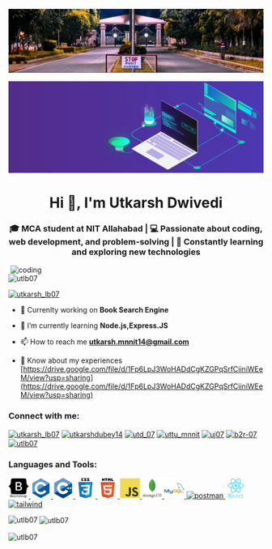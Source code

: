 
![logo](https://github.com/utlb07/utlb07/blob/main/mnnit.jpg)

![logo](https://github.com/utlb07/utlb07/blob/main/utkarsh%20github.gif)

<h1 align="center">Hi 👋, I'm Utkarsh Dwivedi</h1>
<h3 align="center">🎓 MCA student at NIT Allahabad | 💻 Passionate about coding, web development, and problem-solving | 🚀 Constantly learning and exploring new technologies</h3>
<img align="right" alt="coding" width="500px" src="https://miro.medium.com/v2/resize:fit:1358/0*ygaHmPjQnVmEApdT.gif">

<p align="left"> <img src="https://komarev.com/ghpvc/?username=utlb07&label=Profile%20views&color=0e75b6&style=flat" alt="utlb07" /> </p>

<p align="left"> <a href="https://twitter.com/utkarsh_lb07" target="blank"><img src="https://img.shields.io/twitter/follow/utkarsh_lb07?logo=twitter&style=for-the-badge" alt="utkarsh_lb07" /></a> </p>

- 🔭 Currenlty working on **Book Search Engine**

- 🌱 I’m currently learning **Node.js,Express.JS**

- 📫 How to reach me **utkarsh.mnnit14@gmail.com**

- 📄 Know about my experiences [https://drive.google.com/file/d/1Fp6LpJ3WoHADdCgKZGPqSrfCiiniWEeM/view?usp=sharing](https://drive.google.com/file/d/1Fp6LpJ3WoHADdCgKZGPqSrfCiiniWEeM/view?usp=sharing)

<h3 align="left">Connect with me:</h3>
<p align="left">
<a href="https://twitter.com/utkarsh_lb07" target="blank"><img align="center" src="https://raw.githubusercontent.com/rahuldkjain/github-profile-readme-generator/master/src/images/icons/Social/twitter.svg" alt="utkarsh_lb07" height="30" width="40" /></a>
<a href="https://linkedin.com/in/utkarshdubey14" target="blank"><img align="center" src="https://raw.githubusercontent.com/rahuldkjain/github-profile-readme-generator/master/src/images/icons/Social/linked-in-alt.svg" alt="utkarshdubey14" height="30" width="40" /></a>
<a href="https://www.codechef.com/users/utd_07" target="blank"><img align="center" src="https://cdn.jsdelivr.net/npm/simple-icons@3.1.0/icons/codechef.svg" alt="utd_07" height="30" width="40" /></a>
<a href="https://www.hackerrank.com/uttu_mnnit" target="blank"><img align="center" src="https://raw.githubusercontent.com/rahuldkjain/github-profile-readme-generator/master/src/images/icons/Social/hackerrank.svg" alt="uttu_mnnit" height="30" width="40" /></a>
<a href="https://codeforces.com/profile/uj07" target="blank"><img align="center" src="https://raw.githubusercontent.com/rahuldkjain/github-profile-readme-generator/master/src/images/icons/Social/codeforces.svg" alt="uj07" height="30" width="40" /></a>
<a href="https://www.leetcode.com/b2r-07" target="blank"><img align="center" src="https://raw.githubusercontent.com/rahuldkjain/github-profile-readme-generator/master/src/images/icons/Social/leet-code.svg" alt="b2r-07" height="30" width="40" /></a>
<a href="https://auth.geeksforgeeks.org/user/utlb07" target="blank"><img align="center" src="https://raw.githubusercontent.com/rahuldkjain/github-profile-readme-generator/master/src/images/icons/Social/geeks-for-geeks.svg" alt="utlb07" height="30" width="40" /></a>
</p>

<h3 align="left">Languages and Tools:</h3>
<p align="left"> <a href="https://getbootstrap.com" target="_blank" rel="noreferrer"> <img src="https://raw.githubusercontent.com/devicons/devicon/master/icons/bootstrap/bootstrap-plain-wordmark.svg" alt="bootstrap" width="40" height="40"/> </a> <a href="https://www.cprogramming.com/" target="_blank" rel="noreferrer"> <img src="https://raw.githubusercontent.com/devicons/devicon/master/icons/c/c-original.svg" alt="c" width="40" height="40"/> </a> <a href="https://www.w3schools.com/cpp/" target="_blank" rel="noreferrer"> <img src="https://raw.githubusercontent.com/devicons/devicon/master/icons/cplusplus/cplusplus-original.svg" alt="cplusplus" width="40" height="40"/> </a> <a href="https://www.w3schools.com/css/" target="_blank" rel="noreferrer"> <img src="https://raw.githubusercontent.com/devicons/devicon/master/icons/css3/css3-original-wordmark.svg" alt="css3" width="40" height="40"/> </a> <a href="https://www.w3.org/html/" target="_blank" rel="noreferrer"> <img src="https://raw.githubusercontent.com/devicons/devicon/master/icons/html5/html5-original-wordmark.svg" alt="html5" width="40" height="40"/> </a> <a href="https://developer.mozilla.org/en-US/docs/Web/JavaScript" target="_blank" rel="noreferrer"> <img src="https://raw.githubusercontent.com/devicons/devicon/master/icons/javascript/javascript-original.svg" alt="javascript" width="40" height="40"/> </a> <a href="https://www.mongodb.com/" target="_blank" rel="noreferrer"> <img src="https://raw.githubusercontent.com/devicons/devicon/master/icons/mongodb/mongodb-original-wordmark.svg" alt="mongodb" width="40" height="40"/> </a> <a href="https://www.mysql.com/" target="_blank" rel="noreferrer"> <img src="https://raw.githubusercontent.com/devicons/devicon/master/icons/mysql/mysql-original-wordmark.svg" alt="mysql" width="40" height="40"/> </a> <a href="https://postman.com" target="_blank" rel="noreferrer"> <img src="https://www.vectorlogo.zone/logos/getpostman/getpostman-icon.svg" alt="postman" width="40" height="40"/> </a> <a href="https://reactjs.org/" target="_blank" rel="noreferrer"> <img src="https://raw.githubusercontent.com/devicons/devicon/master/icons/react/react-original-wordmark.svg" alt="react" width="40" height="40"/> </a> <a href="https://tailwindcss.com/" target="_blank" rel="noreferrer"> <img src="https://www.vectorlogo.zone/logos/tailwindcss/tailwindcss-icon.svg" alt="tailwind" width="40" height="40"/> </a> </p>

<p><img align="left" src="https://github-readme-stats.vercel.app/api/top-langs?username=utlb07&show_icons=true&locale=en&layout=compact" alt="utlb07" /></p>

<p>&nbsp;<img align="center" src="https://github-readme-stats.vercel.app/api?username=utlb07&show_icons=true&locale=en" alt="utlb07" /></p>

<p><img align="center" src="https://github-readme-streak-stats.herokuapp.com/?user=utlb07&" alt="utlb07" /></p>
